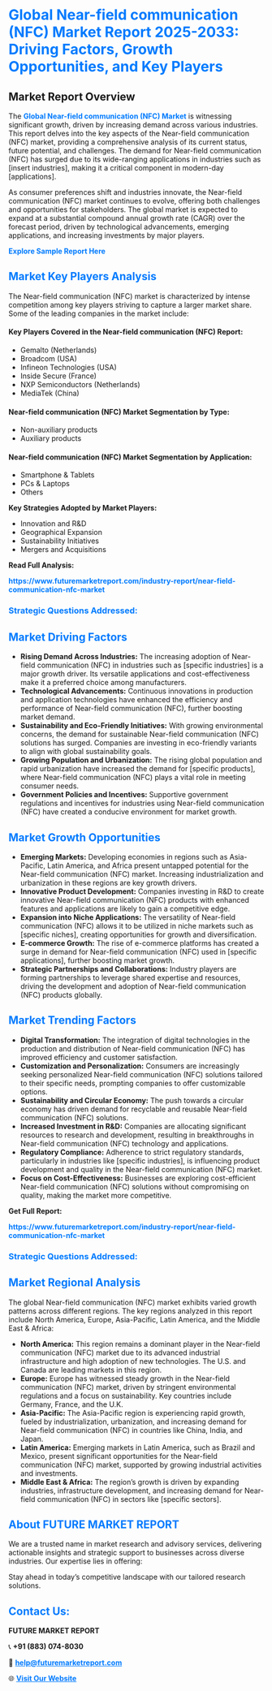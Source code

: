 <h1 style="color: #007BFF;">Global Near-field communication (NFC) Market Report 2025-2033: Driving Factors, Growth Opportunities, and Key Players</h1>

<section id="overview">
<h2>Market Report Overview</h2>
<p>The <a href="https://www.futuremarketreport.com/industry-report/near-field-communication-nfc-market" style="color: #007BFF; text-decoration: none;"><strong>Global Near-field communication (NFC) Market</strong></a> is witnessing significant growth, driven by increasing demand across various industries. This report delves into the key aspects of the Near-field communication (NFC) market, providing a comprehensive analysis of its current status, future potential, and challenges. The demand for Near-field communication (NFC) has surged due to its wide-ranging applications in industries such as [insert industries], making it a critical component in modern-day [applications].</p>
<p>As consumer preferences shift and industries innovate, the Near-field communication (NFC) market continues to evolve, offering both challenges and opportunities for stakeholders. The global market is expected to expand at a substantial compound annual growth rate (CAGR) over the forecast period, driven by technological advancements, emerging applications, and increasing investments by major players.</p>
</section>

<section id="overview">
<p><a href="https://www.futuremarketreport.com/request-sample/reportId=37288" style="color: #007BFF; text-decoration: none;"><strong>Explore Sample Report Here</strong></a></p>
</section>

<section id="key-players">
<h2 style="color: #007BFF;">Market Key Players Analysis</h2>
<p>The Near-field communication (NFC) market is characterized by intense competition among key players striving to capture a larger market share. Some of the leading companies in the market include:</p>
<h4>Key Players Covered in the Near-field communication (NFC) Report:</h4>
<ul><li>Gemalto (Netherlands)</li><li>Broadcom (USA)</li><li>Infineon Technologies (USA)</li><li>Inside Secure (France)</li><li>NXP Semiconductors (Netherlands)</li><li>MediaTek (China)</li></ul>
<h4>Near-field communication (NFC) Market Segmentation by Type:</h4>
<ul><li>Non-auxiliary products</li><li>Auxiliary products</li></ul>

<h4>Near-field communication (NFC) Market Segmentation by Application:</h4>
<ul><li>Smartphone &amp; Tablets</li><li>PCs &amp; Laptops</li><li>Others</li></ul>
<p><strong>Key Strategies Adopted by Market Players:</strong></p>
<ul>
<li>Innovation and R&D</li>
<li>Geographical Expansion</li>
<li>Sustainability Initiatives</li>
<li>Mergers and Acquisitions</li>
</ul>
</section>

<section>
<p><strong>Read Full Analysis: </strong></p><a href="https://www.futuremarketreport.com/industry-report/near-field-communication-nfc-market" style="color: #007BFF; text-decoration: none;"><strong>https://www.futuremarketreport.com/industry-report/near-field-communication-nfc-market</strong></a>
<h3 style="color: #007BFF;">Strategic Questions Addressed:</h3>
</section>

<section id="driving-factors">
<h2 style="color: #007BFF;">Market Driving Factors</h2>
<ul>
<li><strong>Rising Demand Across Industries:</strong> The increasing adoption of Near-field communication (NFC) in industries such as [specific industries] is a major growth driver. Its versatile applications and cost-effectiveness make it a preferred choice among manufacturers.</li>
<li><strong>Technological Advancements:</strong> Continuous innovations in production and application technologies have enhanced the efficiency and performance of Near-field communication (NFC), further boosting market demand.</li>
<li><strong>Sustainability and Eco-Friendly Initiatives:</strong> With growing environmental concerns, the demand for sustainable Near-field communication (NFC) solutions has surged. Companies are investing in eco-friendly variants to align with global sustainability goals.</li>
<li><strong>Growing Population and Urbanization:</strong> The rising global population and rapid urbanization have increased the demand for [specific products], where Near-field communication (NFC) plays a vital role in meeting consumer needs.</li>
<li><strong>Government Policies and Incentives:</strong> Supportive government regulations and incentives for industries using Near-field communication (NFC) have created a conducive environment for market growth.</li>
</ul>
</section>

<section id="growth-opportunities">
<h2 style="color: #007BFF;">Market Growth Opportunities</h2>
<ul>
<li><strong>Emerging Markets:</strong> Developing economies in regions such as Asia-Pacific, Latin America, and Africa present untapped potential for the Near-field communication (NFC) market. Increasing industrialization and urbanization in these regions are key growth drivers.</li>
<li><strong>Innovative Product Development:</strong> Companies investing in R&D to create innovative Near-field communication (NFC) products with enhanced features and applications are likely to gain a competitive edge.</li>
<li><strong>Expansion into Niche Applications:</strong> The versatility of Near-field communication (NFC) allows it to be utilized in niche markets such as [specific niches], creating opportunities for growth and diversification.</li>
<li><strong>E-commerce Growth:</strong> The rise of e-commerce platforms has created a surge in demand for Near-field communication (NFC) used in [specific applications], further boosting market growth.</li>
<li><strong>Strategic Partnerships and Collaborations:</strong> Industry players are forming partnerships to leverage shared expertise and resources, driving the development and adoption of Near-field communication (NFC) products globally.</li>
</ul>
</section>

<section id="trending-factors">
<h2 style="color: #007BFF;">Market Trending Factors</h2>
<ul>
<li><strong>Digital Transformation:</strong> The integration of digital technologies in the production and distribution of Near-field communication (NFC) has improved efficiency and customer satisfaction.</li>
<li><strong>Customization and Personalization:</strong> Consumers are increasingly seeking personalized Near-field communication (NFC) solutions tailored to their specific needs, prompting companies to offer customizable options.</li>
<li><strong>Sustainability and Circular Economy:</strong> The push towards a circular economy has driven demand for recyclable and reusable Near-field communication (NFC) solutions.</li>
<li><strong>Increased Investment in R&D:</strong> Companies are allocating significant resources to research and development, resulting in breakthroughs in Near-field communication (NFC) technology and applications.</li>
<li><strong>Regulatory Compliance:</strong> Adherence to strict regulatory standards, particularly in industries like [specific industries], is influencing product development and quality in the Near-field communication (NFC) market.</li>
<li><strong>Focus on Cost-Effectiveness:</strong> Businesses are exploring cost-efficient Near-field communication (NFC) solutions without compromising on quality, making the market more competitive.</li>
</ul>
</section>

<section>
<p><strong>Get Full Report: </strong></p><a href="https://www.futuremarketreport.com/industry-report/near-field-communication-nfc-market" style="color: #007BFF; text-decoration: none;"><strong>https://www.futuremarketreport.com/industry-report/near-field-communication-nfc-market</strong></a>
<h3 style="color: #007BFF;">Strategic Questions Addressed:</h3>
</section>


<section id="regional-analysis">
<h2 style="color: #007BFF;">Market Regional Analysis</h2>
<p>The global Near-field communication (NFC) market exhibits varied growth patterns across different regions. The key regions analyzed in this report include North America, Europe, Asia-Pacific, Latin America, and the Middle East & Africa:</p>
<ul>
<li><strong>North America:</strong> This region remains a dominant player in the Near-field communication (NFC) market due to its advanced industrial infrastructure and high adoption of new technologies. The U.S. and Canada are leading markets in this region.</li>
<li><strong>Europe:</strong> Europe has witnessed steady growth in the Near-field communication (NFC) market, driven by stringent environmental regulations and a focus on sustainability. Key countries include Germany, France, and the U.K.</li>
<li><strong>Asia-Pacific:</strong> The Asia-Pacific region is experiencing rapid growth, fueled by industrialization, urbanization, and increasing demand for Near-field communication (NFC) in countries like China, India, and Japan.</li>
<li><strong>Latin America:</strong> Emerging markets in Latin America, such as Brazil and Mexico, present significant opportunities for the Near-field communication (NFC) market, supported by growing industrial activities and investments.</li>
<li><strong>Middle East & Africa:</strong> The region’s growth is driven by expanding industries, infrastructure development, and increasing demand for Near-field communication (NFC) in sectors like [specific sectors].</li>
</ul>
</section>

<footer>
<h2 style="color: #007BFF;">About FUTURE MARKET REPORT</h2>
<p>We are a trusted name in market research and advisory services, delivering actionable insights and strategic support to businesses across diverse industries. Our expertise lies in offering:</p>

<p>Stay ahead in today’s competitive landscape with our tailored research solutions.</p>

<h2 style="color: #007BFF;">Contact Us:</h2>
<p><strong>FUTURE MARKET REPORT</strong></p>
<p>📞 <strong>+91 (883) 074-8030</strong></p>
<p>📧 <strong><a href="mailto:help@futuremarketreport.com" style="color: #007BFF;">help@futuremarketreport.com</a></strong></p>
<p>🌐 <strong><a href="https://www.futuremarketreport.com/" style="color: #007BFF;">Visit Our Website</a></strong></p>
</footer>